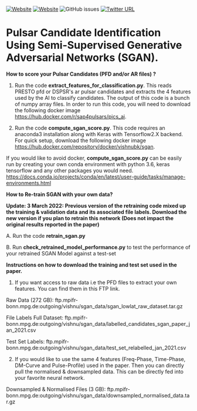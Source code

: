 [![Website](https://img.shields.io/website?label=Paper&up_message=MNRAS&url=https%3A%2F%2Farxiv.org%2Fabs%2F2010.07457)](https://academic.oup.com/mnras/advance-article/doi/10.1093/mnras/stab1308/6273144)
[![Website](https://img.shields.io/website?label=license&up_message=GPL-3.0&url=https%3A%2F%2Farxiv.org%2Fabs%2F2010.07457)](https://github.com/vishnubk/sgan/blob/master/LICENSE)
![GitHub issues](https://img.shields.io/github/issues/vishnubk/sgan)
[![Twitter URL](https://img.shields.io/twitter/url?style=social&url=https%3A%2F%2Ftwitter.com%2Fvishnubk93)](https://twitter.com/vishnubk93)

# **Pulsar Candidate Identification Using Semi-Supervised Generative Adversarial Networks (SGAN).**


**How to score your Pulsar Candidates (PFD and/or AR files) ?**

1. Run the code **extract_features_for_classification.py**. This reads PRESTO pfd or DSPSR's ar pulsar candidates and extracts the 4 features used by the AI to classify candidates. The output of this code is a bunch of numpy array files. In order to run this code, you will need to download the following docker image https://hub.docker.com/r/sap4pulsars/pics_ai. 

2. Run the code **compute_sgan_score.py**. This code requires an anaconda3 installation along with Keras with Tensorflow2.X backend. For quick setup, download the following docker image https://hub.docker.com/repository/docker/vishnubk/sgan. 

If you would like to avoid docker, **compute_sgan_score.py** can be easily run by creating your own conda environment with python 3.6, keras tensorflow and any other packages you would need. https://docs.conda.io/projects/conda/en/latest/user-guide/tasks/manage-environments.html


**How to Re-train SGAN with your own data?**

**Update: 3 March 2022: Previous version of the retraining code mixed up the training & validation data and its associated file labels. Download the new version if you plan to retrain this network (Does not impact the original results reported in the paper)**

  A. Run the code **retrain_sgan.py**
  
  B. Run **check_retrained_model_performance.py** to test the performance of your retrained SGAN Model against a test-set
  
  
**Instructions on how to download the training and test set used in the paper.**

1. If you want access to raw data i.e the PFD files to extract your own features. You can find them in this FTP link.

Raw Data (272 GB): ftp.mpifr-bonn.mpg.de:outgoing/vishnu/sgan_data/sgan_lowlat_raw_dataset.tar.gz

File Labels Full Dataset: ftp.mpifr-bonn.mpg.de:outgoing/vishnu/sgan_data/labelled_candidates_sgan_paper_jan_2021.csv

Test Set Labels: ftp.mpifr-bonn.mpg.de:outgoing/vishnu/sgan_data/test_set_relabelled_jan_2021.csv

2. If you would like to use the same 4 features (Freq-Phase, Time-Phase, DM-Curve and Pulse-Profile) used in the paper. Then you can directly pull the normalised & downsampled data. This can be directly fed into your favorite neural network. 

Downsampled & Normalised Files (3 GB): ftp.mpifr-bonn.mpg.de:outgoing/vishnu/sgan_data/downsampled_normalised_data.tar.gz
  
  
